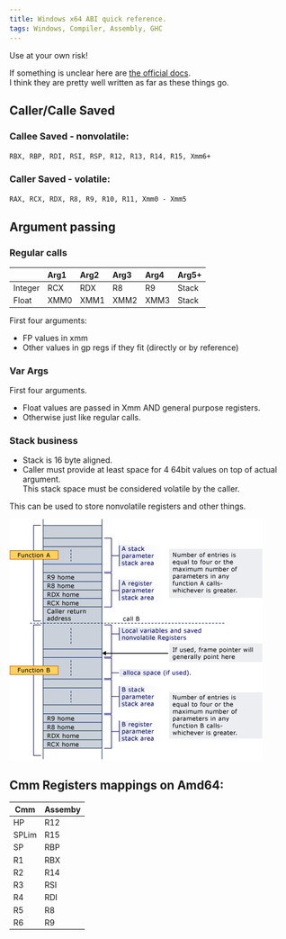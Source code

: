 ```yaml
---
title: Windows x64 ABI quick reference.
tags: Windows, Compiler, Assembly, GHC
---
```


Use at your own risk!

If something is unclear here are [the official docs](https://docs.microsoft.com/en-us/cpp/build/x64-software-conventions?view=vs-2017).  
I think they are pretty well written as far as these things go.

## Caller/Calle Saved

### Callee Saved - nonvolatile:

`RBX, RBP, RDI, RSI, RSP, R12, R13, R14, R15, Xmm6+`

### Caller Saved - volatile:

`RAX, RCX, RDX, R8, R9, R10, R11, Xmm0 - Xmm5`

## Argument passing

### Regular calls 

|         | Arg1    | Arg2  | Arg3  | Arg4  | Arg5+ |
| ---     | :------ | :---- | :---- | :---- | :---- |
| Integer | RCX     | RDX   | R8    | R9    | Stack |
| Float   | XMM0    | XMM1  | XMM2  | XMM3  | Stack |

First four arguments:  

* FP values in xmm
* Other values in gp regs if they fit (directly or by reference)

### Var Args

First four arguments.

* Float values are passed in Xmm AND general purpose registers.
* Otherwise just like regular calls.

### Stack business

* Stack is 16 byte aligned.
* Caller must provide at least space for 4 64bit values on top of actual argument.  
  This stack space must be considered volatile by the caller.

This can be used to store nonvolatile registers and other things.

![](/images/win_x64_stack_1.png "Typical windows stack")

## Cmm Registers mappings on Amd64:

| Cmm     | Assemby |
| ---     | :------ | 
| HP      | R12     | 
| SPLim   | R15     | 
| SP      | RBP     | 
| R1      | RBX     | 
| R2      | R14     | 
| R3      | RSI     | 
| R4      | RDI     | 
| R5      | R8      | 
| R6      | R9      | 

